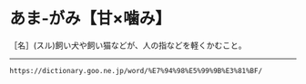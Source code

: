 # あま‐がみ【甘×噛み】

［名］(スル)飼い犬や飼い猫などが、人の指などを軽くかむこと。

---
`https://dictionary.goo.ne.jp/word/%E7%94%98%E5%99%9B%E3%81%BF/`